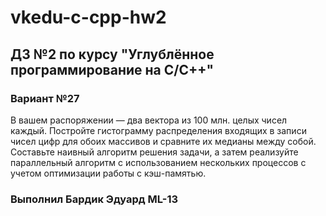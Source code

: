 # vkedu-c-cpp-hw2

## ДЗ №2 по курсу "Углублённое программирование на C/C++"

### Вариант №27
В вашем распоряжении — два вектора из 100 млн. целых чисел каждый. Постройте гистограмму распределения входящих в записи чисел цифр для обоих массивов и сравните их медианы между собой. Составьте наивный алгоритм решения задачи, а затем реализуйте параллельный алгоритм с использованием нескольких процессов с учетом оптимизации работы с кэш-памятью.

### Выполнил Бардик Эдуард ML-13
